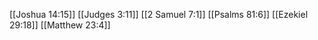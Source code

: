 [[Joshua 14:15]]
[[Judges 3:11]]
[[2 Samuel 7:1]]
[[Psalms 81:6]]
[[Ezekiel 29:18]]
[[Matthew 23:4]]
